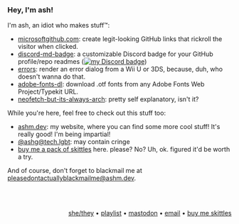 ### Hey, I'm ash!

I'm ash, an idiot who makes stuff™:

- [microsoftgithub.com](https://microsoftgithub.com/usage): create legit-looking GitHub links that rickroll the visitor when clicked.
- [discord-md-badge](https://github.com/ashmonty/discord-md-badge): a customizable Discord badge for your GitHub profile/repo readmes ([![my Discord badge](https://dcbadge.vercel.app/api/shield/406125028065804289?style=flat)](https://github.com/ashmonty/discord-md-badge))
- [errors](https://ashm.dev/errors): render an error dialog from a Wii U or 3DS, because, duh, who doesn't wanna do that.
- [adobe-fonts-dl](https://ashm.dev/adobe-fonts-dl): download .otf fonts from any Adobe Fonts Web Project/Typekit URL.
- [neofetch-but-its-always-arch](https://github.com/ashmonty/neofetch-but-its-always-arch): pretty self explanatory, isn't it?


While you're here, feel free to check out this stuff too:
- [ashm.dev](https://ashm.dev/): my website, where you can find some more cool stuff! It's really good! I'm being impartial!
- [@ashg@tech.lgbt](https://tech.lgbt/@ashg): may contain cringe
- [buy me a pack of skittles](https://www.buymeacoffee.com/ashm) here. please? No? Uh, ok. figured it'd be worth a try.

And of course, don't forget to blackmail me at [pleasedontactuallyblackmailme@ashm.dev](mailto:pleasedontactuallyblackmailme@ashm.dev).

<br />
<br />
<p align="right">
  <a target="_blank" href="https://en.pronouns.page/@ashm">she/they</a> • <a target="_blank" href="https://open.spotify.com/playlist/5rx5PZoWqEeaoivwz350Ki?si=9a4197f4dddb40f1">playlist</a> • <a target="_blank" href="https://tech.lgbt/@ashg">mastodon</a> • <a target="_blank" href="mailto:hey@ashm.dev">email</a> • <a target="_blank" href="https://www.buymeacoffee.com/ashm">buy me skittles</a>
</p>

